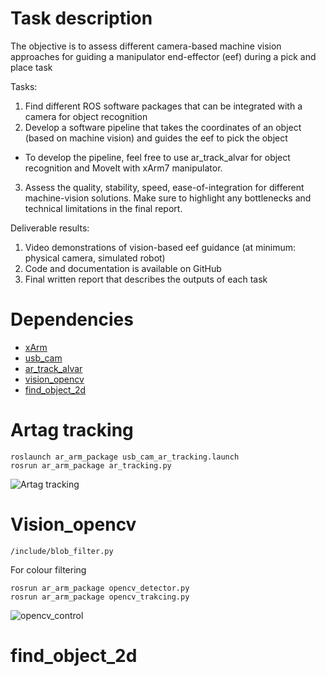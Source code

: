 <a id="top"></a>
# Task description

The objective is to assess different camera-based machine vision approaches for guiding a manipulator end-effector (eef) during a pick and place task

Tasks:
1) Find different ROS software packages that can be integrated with a camera for object recognition
2) Develop a software pipeline that takes the coordinates of an object (based on machine vision) and guides the eef to pick the object
  - To develop the pipeline, feel free to use ar_track_alvar for object recognition and MoveIt with xArm7 manipulator. 
3) Assess the quality, stability, speed, ease-of-integration for different machine-vision solutions. Make sure to highlight any bottlenecks and technical limitations in the final report. 

Deliverable results:
1) Video demonstrations of vision-based eef guidance (at minimum: physical camera, simulated robot)
2) Code and documentation is available on GitHub
3) Final written report that describes the outputs of each task



# Dependencies 
- [xArm](https://github.com/xArm-Developer/xarm_ros)
- [usb_cam](http://wiki.ros.org/usb_cam)
- [ar_track_alvar](http://wiki.ros.org/ar_track_alvar)
- [vision_opencv](http://wiki.ros.org/vision_opencv)
- [find_object_2d](http://wiki.ros.org/find_object_2d)

# Artag tracking
```
roslaunch ar_arm_package usb_cam_ar_tracking.launch
rosrun ar_arm_package ar_tracking.py
```
![Artag tracking](https://github.com/SmithSteven22/practical_experiences_in_CE/blob/ims_project/ar_control.gif)

# Vision_opencv
```
/include/blob_filter.py
```
For colour filtering
```
rosrun ar_arm_package opencv_detector.py
rosrun ar_arm_package opencv_trakcing.py
```
![opencv_control](https://github.com/SmithSteven22/practical_experiences_in_CE/blob/ims_project/opencv_control.gif)


# find_object_2d

